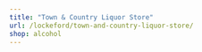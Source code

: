 ```yaml
---
title: "Town & Country Liquor Store"
url: /lockeford/town-and-country-liquor-store/
shop: alcohol
---
```


